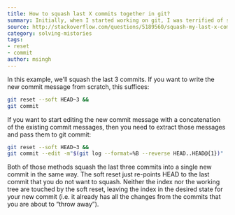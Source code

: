 ```yaml
---
title: How to squash last X commits together in git?
summary: Initially, when I started working on git, I was terrified of squashing commits, I always feared that I will do it wrong and will lose some code, but it's very simple once you understand the underlying logic.
source: http://stackoverflow.com/questions/5189560/squash-my-last-x-commits-together-using-git/5190323#5190323
category: solving-mistories
tags:
- reset
- commit
author: msingh
---
```

In this example, we'll squash the last 3 commits. If you want to write the new commit message from scratch, this suffices:

```bash
git reset --soft HEAD~3 &&
git commit
```
<!--break-->

If you want to start editing the new commit message with a concatenation of the existing commit messages, then you need to extract those messages and pass them to git commit:

```bash
git reset --soft HEAD~3 &&
git commit --edit -m"$(git log --format=%B --reverse HEAD..HEAD@{1})"
```

Both of those methods squash the last three commits into a single new commit in the same way. The soft reset just re-points HEAD to the last commit that you do not want to squash. Neither the index nor the working tree are touched by the soft reset, leaving the index in the desired state for your new commit (i.e. it already has all the changes from the commits that you are about to “throw away”).
